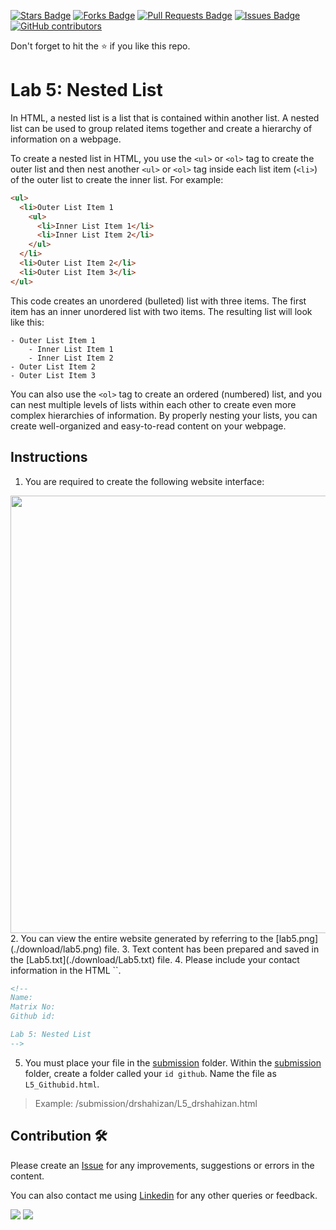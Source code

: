<a href="https://github.com/drshahizan/software-engineering/stargazers"><img src="https://img.shields.io/github/stars/drshahizan/software-engineering" alt="Stars Badge"/></a>
<a href="https://github.com/drshahizan/software-engineering/network/members"><img src="https://img.shields.io/github/forks/drshahizan/software-engineering" alt="Forks Badge"/></a>
<a href="https://github.com/drshahizan/software-engineering/pulls"><img src="https://img.shields.io/github/issues-pr/drshahizan/software-engineering" alt="Pull Requests Badge"/></a>
<a href="https://github.com/drshahizan/software-engineering/issues"><img src="https://img.shields.io/github/issues/drshahizan/software-engineering" alt="Issues Badge"/></a>
<a href="https://github.com/drshahizan/software-engineering/graphs/contributors"><img alt="GitHub contributors" src="https://img.shields.io/github/contributors/drshahizan/software-engineering?color=2b9348"></a>


Don't forget to hit the :star: if you like this repo.

# Lab 5: Nested List

In HTML, a nested list is a list that is contained within another list. A nested list can be used to group related items together and create a hierarchy of information on a webpage.

To create a nested list in HTML, you use the `<ul>` or `<ol>` tag to create the outer list and then nest another `<ul>` or `<ol>` tag inside each list item (`<li>`) of the outer list to create the inner list. For example:

```html
<ul>
  <li>Outer List Item 1
    <ul>
      <li>Inner List Item 1</li>
      <li>Inner List Item 2</li>
    </ul>
  </li>
  <li>Outer List Item 2</li>
  <li>Outer List Item 3</li>
</ul>
```
  
This code creates an unordered (bulleted) list with three items. The first item has an inner unordered list with two items. The resulting list will look like this:
```
- Outer List Item 1
    - Inner List Item 1
    - Inner List Item 2
- Outer List Item 2
- Outer List Item 3
```

  You can also use the `<ol>` tag to create an ordered (numbered) list, and you can nest multiple levels of lists within each other to create even more complex hierarchies of information. By properly nesting your lists, you can create well-organized and easy-to-read content on your webpage.

## Instructions
1. You are required to create the following website interface:
<img src="https://github.com/drshahizan/software-engineering/blob/main/lab/html/lab5/download/lab5.png"  height="700" />
2. You can view the entire website generated by referring to the [lab5.png](./download/lab5.png) file.
3. Text content has been prepared and saved in the [Lab5.txt](./download/Lab5.txt) file. 
4. Please include your contact information in the HTML `<head>`.

```html
<!--
Name:
Matrix No:
Github id:

Lab 5: Nested List
-->
```

5. You must place your file in the [submission](./submission) folder. Within the [submission](./submission) folder, create a folder called your `id github`. Name the file as `L5_Githubid.html`.
  > Example: 
  > /submission/drshahizan/L5_drshahizan.html


## Contribution 🛠️
Please create an [Issue](https://github.com/drshahizan/software-engineering/issues) for any improvements, suggestions or errors in the content.

You can also contact me using [Linkedin](https://www.linkedin.com/in/drshahizan/) for any other queries or feedback.

![](https://komarev.com/ghpvc/?username=drshahizan&label=Views&color=0e75b6&style=flat)
![](https://hit.yhype.me/github/profile?user_id=81284918)


